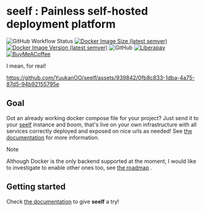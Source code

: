 # seelf : Painless self-hosted deployment platform

![GitHub Workflow Status](https://img.shields.io/github/actions/workflow/status/YuukanOO/seelf/ci.yml) [![Docker Image Size (latest semver)](https://img.shields.io/docker/image-size/yuukanoo/seelf)](https://hub.docker.com/r/yuukanoo/seelf) [![Docker Image Version (latest semver)](https://img.shields.io/docker/v/yuukanoo/seelf)](https://hub.docker.com/r/yuukanoo/seelf) ![GitHub](https://img.shields.io/github/license/YuukanOO/seelf) [![Liberapay](https://img.shields.io/liberapay/goal/YuukanOO.svg?logo=liberapay)](https://liberapay.com/YuukanOO) [![BuyMeACoffee](https://img.shields.io/badge/Buy%20me%20a%20coffee-yellow?logo=buymeacoffee&labelColor=gray)](https://buymeacoffee.com/yuukanoo)

I mean, for real!

https://github.com/YuukanOO/seelf/assets/939842/0fb8c833-1dba-4a75-87d5-94b92155795e

## Goal

Got an already working docker compose file for your project? Just send it to your [seelf](https://github.com/YuukanOO/seelf) instance and _boom_, that's live on your own infrastructure with all services correctly deployed and exposed on nice urls as needed! See [the documentation](https://yuukanoo.github.io/seelf/guide/quickstart.html) for more information.

> [!NOTE]
> Although Docker is the only backend supported at the moment, I would like to investigate to enable other ones too, see [the roadmap](https://github.com/YuukanOO/seelf/milestone/1) .

## Getting started

Check [the documentation](https://yuukanoo.github.io/seelf/guide/quickstart.html) to give **seelf** a try!
